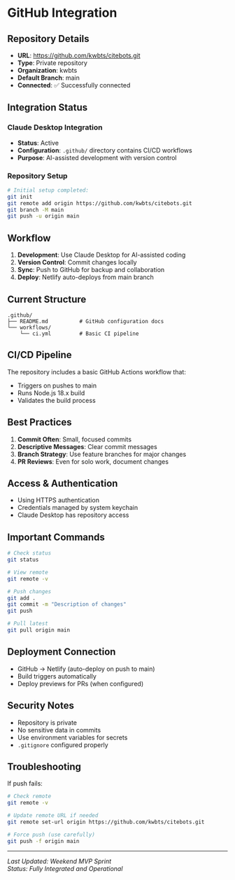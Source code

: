 # GitHub Integration

## Repository Details

- **URL**: https://github.com/kwbts/citebots.git
- **Type**: Private repository
- **Organization**: kwbts
- **Default Branch**: main
- **Connected**: ✅ Successfully connected

## Integration Status

### Claude Desktop Integration
- **Status**: Active
- **Configuration**: `.github/` directory contains CI/CD workflows
- **Purpose**: AI-assisted development with version control

### Repository Setup
```bash
# Initial setup completed:
git init
git remote add origin https://github.com/kwbts/citebots.git
git branch -M main
git push -u origin main
```

## Workflow

1. **Development**: Use Claude Desktop for AI-assisted coding
2. **Version Control**: Commit changes locally
3. **Sync**: Push to GitHub for backup and collaboration
4. **Deploy**: Netlify auto-deploys from main branch

## Current Structure

```
.github/
├── README.md          # GitHub configuration docs
└── workflows/
    └── ci.yml         # Basic CI pipeline
```

## CI/CD Pipeline

The repository includes a basic GitHub Actions workflow that:
- Triggers on pushes to main
- Runs Node.js 18.x build
- Validates the build process

## Best Practices

1. **Commit Often**: Small, focused commits
2. **Descriptive Messages**: Clear commit messages
3. **Branch Strategy**: Use feature branches for major changes
4. **PR Reviews**: Even for solo work, document changes

## Access & Authentication

- Using HTTPS authentication
- Credentials managed by system keychain
- Claude Desktop has repository access

## Important Commands

```bash
# Check status
git status

# View remote
git remote -v

# Push changes
git add .
git commit -m "Description of changes"
git push

# Pull latest
git pull origin main
```

## Deployment Connection

- GitHub → Netlify (auto-deploy on push to main)
- Build triggers automatically
- Deploy previews for PRs (when configured)

## Security Notes

- Repository is private
- No sensitive data in commits
- Use environment variables for secrets
- `.gitignore` configured properly

## Troubleshooting

If push fails:
```bash
# Check remote
git remote -v

# Update remote URL if needed
git remote set-url origin https://github.com/kwbts/citebots.git

# Force push (use carefully)
git push -f origin main
```

---

*Last Updated: Weekend MVP Sprint*  
*Status: Fully Integrated and Operational*